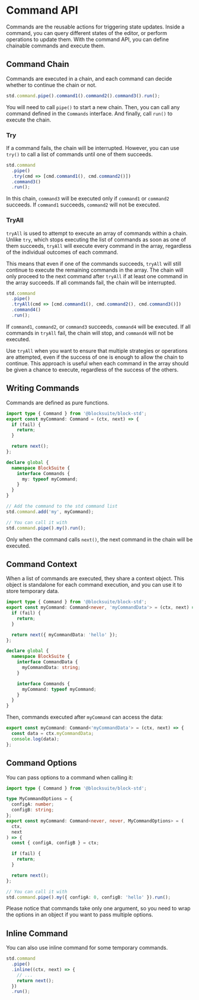 # Command API

Commands are the reusable actions for triggering state updates. Inside a command, you can query different states of the editor, or perform operations to update them. With the command API, you can define chainable commands and execute them.

## Command Chain

Commands are executed in a chain, and each command can decide whether to continue the chain or not.

```ts
std.command.pipe().command1().command2().command3().run();
```

You will need to call `pipe()` to start a new chain. Then, you can call any command defined in the `Commands` interface. And finally, call `run()` to execute the chain.

### Try

If a command fails, the chain will be interrupted. However, you can use `try()` to call a list of commands until one of them succeeds.

```ts
std.command
  .pipe()
  .try(cmd => [cmd.command1(), cmd.command2()])
  .command3()
  .run();
```

In this chain, `command3` will be executed only if `command1` or `command2` succeeds. If `command1` succeeds, `command2` will not be executed.

### TryAll

`tryAll` is used to attempt to execute an array of commands within a chain. Unlike `try`, which stops executing the list of commands as soon as one of them succeeds, `tryAll` will execute every command in the array, regardless of the individual outcomes of each command.

This means that even if one of the commands succeeds, `tryAll` will still continue to execute the remaining commands in the array. The chain will only proceed to the next command after `tryAll` if at least one command in the array succeeds. If all commands fail, the chain will be interrupted.

```ts
std.command
  .pipe()
  .tryAll(cmd => [cmd.command1(), cmd.command2(), cmd.command3()])
  .command4()
  .run();
```

If `command1`, `command2`, or `command3` succeeds, `command4` will be executed. If all commands in `tryAll` fail, the chain will stop, and `command4` will not be executed.

Use `tryAll` when you want to ensure that multiple strategies or operations are attempted, even if the success of one is enough to allow the chain to continue. This approach is useful when each command in the array should be given a chance to execute, regardless of the success of the others.

## Writing Commands

Commands are defined as pure functions.

```ts
import type { Command } from '@blocksuite/block-std';
export const myCommand: Command = (ctx, next) => {
  if (fail) {
    return;
  }

  return next();
};

declare global {
  namespace BlockSuite {
    interface Commands {
      my: typeof myCommand;
    }
  }
}

// Add the command to the std command list
std.command.add('my', myCommand);

// You can call it with
std.command.pipe().my().run();
```

Only when the command calls `next()`, the next command in the chain will be executed.

## Command Context

When a list of commands are executed, they share a context object.
This object is standalone for each command execution, and you can use it to store temporary data.

```ts
import type { Command } from '@blocksuite/block-std';
export const myCommand: Command<never, 'myCommandData'> = (ctx, next) => {
  if (fail) {
    return;
  }

  return next({ myCommandData: 'hello' });
};

declare global {
  namespace BlockSuite {
    interface CommandData {
      myCommandData: string;
    }

    interface Commands {
      myCommand: typeof myCommand;
    }
  }
}
```

Then, commands executed after `myCommand` can access the data:

```ts
export const myCommand: Command<'myCommandData'> = (ctx, next) => {
  const data = ctx.myCommandData;
  console.log(data);
};
```

## Command Options

You can pass options to a command when calling it:

```ts
import type { Command } from '@blocksuite/block-std';

type MyCommandOptions = {
  configA: number;
  configB: string;
};
export const myCommand: Command<never, never, MyCommandOptions> = (
  ctx,
  next
) => {
  const { configA, configB } = ctx;

  if (fail) {
    return;
  }

  return next();
};

// You can call it with
std.command.pipe().my({ configA: 0, configB: 'hello' }).run();
```

Please notice that commands take only one argument,
so you need to wrap the options in an object if you want to pass multiple options.

## Inline Command

You can also use inline command for some temporary commands.

```ts
std.command
  .pipe()
  .inline((ctx, next) => {
    // ...
    return next();
  })
  .run();
```
